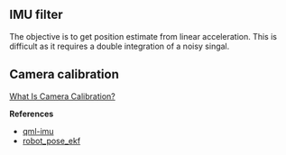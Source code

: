 ## IMU filter

The objective is to get position estimate from linear acceleration. This is difficult as it requires a double integration
of a noisy singal.

## Camera calibration

[What Is Camera Calibration?](https://uk.mathworks.com/help/vision/ug/camera-calibration.html)

**References**
* [qml-imu](https://github.com/chili-epfl/qml-imu) 
* [robot_pose_ekf](http://wiki.ros.org/robot_pose_ekf)
